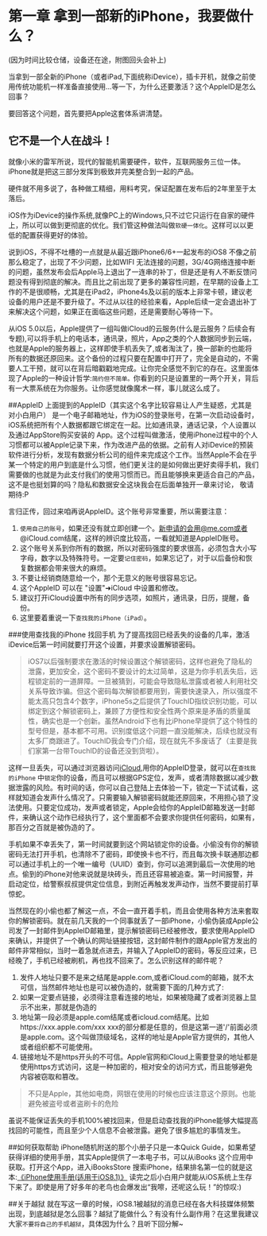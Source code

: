 # 第一章 拿到一部新的iPhone，我要做什么？
(因为时间比较仓储，设备还在途，附图回头会补上)

当拿到一部全新的iPhone（或者iPad,下面统称iDevice），插卡开机，就像之前使用传统功能机一样准备直接使用...等一下，为什么还要激活？这个AppleID是怎么回事？

要回答这个问题，首先要把Apple这套体系讲清楚。
## 它不是一个人在战斗！

就像小米的雷军所说，现代的智能机需要硬件，软件，互联网服务三位一体。iPhone就是把这三部分发挥到极致并完美整合到一起的产品。

硬件就不用多说了，各种做工精细，用料考究，保证配置在发布后的2年里至于太落后。

iOS作为iDevice的操作系统,就像PC上的Windows,只不过它只运行在自家的硬件上，所以可以做到更彻底的优化。我们管这种做法叫做`软硬一体化`。这样可以以更低的配置获得更好的体验。

说到iOS，不得不吐槽的一点就是从最近跟iPhone6/6+一起发布的iOS8 不像之前那么稳定了，出现了不少问题，比如WIFI 无法连接的问题，3G/4G网络连接中断的问题，虽然发布会后Apple马上退出了一连串的补丁，但是还是有人不断反馈问题没有得到彻底的解决。而且比之前出现了更多的兼容性问题，在早期的设备上工作的不是很顺畅，尤其是在iPad2，iPhone4s及以前的版本上非常卡顿，建议老设备的用户还是不要升级了。不过从以往的经验来看，Apple后续一定会退出补丁来解决这个问题，如果正在面临这些问题，还是需要耐心等待一下。

从iOS 5.0以后，Apple提供了一组叫做iCloud的云服务(什么是云服务？后续会有专题),可以将手机上的电话本，通讯录，照片，App之类的个人数据同步到云端，也就是Apple的服务器上，这样即使手机丢失了,或者淘汰了，换一部新的也能将所有的数据还原回来。这个备份的过程只要在配置中打开了，完全是自动的，不需要人工干预，就可以在背后暗戳戳地完成。让你完全感觉不到它的存在。这里面体现了Apple的一种设计哲学:`简约但不简单。`你看到的只是设置里的一两个开关，背后有一大票系统在为你服务。让你感觉就像魔术一样，事儿就这么成了。


##AppleID
上面提到的AppleID（其实这个名字比较容易让人产生疑惑，尤其是对小白用户） 是一个电子邮箱地址，作为iOS的登录账号，在第一次启动设备时，iOS系统把所有个人数据都跟它绑定在一起。比如通讯录，通话记录，个人设置以及通过AppStore购买安装的 App。这个过程叫做激活，使用iPhone过程中的个人习惯都可以被Apple记录下来，作为改进产品的依据。之前有人对iDevice的预装软件进行分析，发现有数据分析公司的组件来完成这个工作。当然Apple不会在乎某一个特定的用户到底是什么习惯，他们更关注的是如何做出更好卖得手机，我们需要做的也就是为此支付我们的使用习惯而已。而且能够换来更适合自己的产品，这不是也挺划算的吗？隐私和数据安全这块我会在后面单独开一章来讨论， 敬请期待:P

言归正传，回过来咱再说AppleID。这个账号非常重要，所以需要注意： 
1. `使用自己的账号`，如果还没有就立即创建一个。新申请的会用@me.com或者@iCloud.com结尾，这样的辨识度比较高，一看就知道是AppleID账号。
2. 这个账号关系到你所有的数据，所以对密码强度的要求很高，必须包含大小写字母，数字以及特殊符号。一定要`记住密码`，如果忘记了，对于以后备份和恢复数据都会带来很大的麻烦。
3. 不要让经销商随意给一个，那个无意义的账号很容易忘记。
4. 这个AppleID 可以在 "设置"➜iCloud 中设置和修改。
5. 建议打开iCloud设置中所有的同步选项，如照片，通讯录，日历，提醒，备份。
6. 这里要着重说一下`查找我的iPhone（iPad）`。

###使用查找我的iPhone 找回手机 
为了提高找回已经丢失的设备的几率，激活iDevice后第一时间就要打开这个设置，并要求设置解锁密码。
>iOS7以后强制要求在激活的时候设置这个解锁密码，这样也避免了隐私的泄露，更加安全，这个密码不要设计的太过简单，这是为你手机丢失后，远程锁定前的一道屏障。一旦被猜到，可能会导致隐私泄露或者被人利用社交关系导致诈骗。但这个密码每次解锁都要用到，需要快速录入，所以强度不能太高只包含4个数字，iPhone5s之后提供了TouchID指纹识别功能，可以绑定到这个解锁密码上，兼顾了方便性和安全性两个原来是矛盾的质量属性，确实也是一个创新。虽然Android下也有比iPhone早提供了这个特性的型号但是，基本都不可用。识别度低这个问题一直没能解决，后续也就没有太多厂商跟进了。TouchID我会专门介绍，现在就先不多废话了（主要是我们家第一台带TouchID的设备还没到货啦）。

这样一旦丢失，可以通过浏览器访问[iCloud](https://www.icloud.com),用你的AppleID登录，就可以在`查找我的iPhone` 中`锁定`你的设备，而且可以根据GPS定位，发声，或者清除数据以减少数据泄露的风险。有时间的话，你可以自己登陆上去体验一下，锁定一下试试看，这样就知道会发声什么情况了。只需要输入解锁密码就能还原回来，不用担心锁了没法使用。只要定位成功，发声或者锁定，Apple会给你的AppleID邮箱发送一封邮件，来确认这个动作已经执行了，这个里面都不会要求你提供任何密码，如果有，那百分之百就是被伪造的了。

手机如果不幸丢失了，第一时间就要到这个网站锁定你的设备。小偷没有你的解锁密码无法打开手机，也清除不了密码，即使换卡也不行，而且每次换卡联通那边都可以通过手机上的一个唯一编号（UUID）查到，你可以追溯到最后一次使用的地点。偷到的iPhone对他来说就是块砖头，而且还容易被追查。第一时间报警，并启动定位，给警察叔叔提供定位信息，到附近再触发发声动作，当然不要提前打草惊蛇。

当然现在的小偷也都了解这一点，不会一直开着手机，而且会使用各种方法来套取你的解锁密码。就在前几天我的一个同事就丢了一部iPhone，小偷伪装成Apple公司发了一封邮件到AppleID邮箱里，提示解锁密码已经被修改，要求使用AppleID来确认，并提供了一个确认的网址链接按钮，这封邮件制作的跟Apple官方发出的邮件非常相似，当时一着急就点进去，并输入了AppleID的密码，等反应过来，已经晚了，手机已经被刷机，再也找不回来了。怎么识别这样的邮件呢？
1. 发件人地址只要不是来之结尾是apple.com,或者iCloud.com的邮箱，就不太可信，当然邮件地址也是可以被伪造的，就需要下面的几种方式了:
2. 如果一定要点链接，必须得注意看连接的地址，如果被隐藏了或者浏览器上显示不出来，那就是伪造的
3. 地址第一段必须是apple.com结尾或者icloud.com结尾。比如https://xxx.apple.com/xxx xxx的部分都是任意的，但是这第一道'/'前面必须是apple.com。这个叫做顶级域名，这样的地址是Apple官方提供的，其他人或者组织都不可能使用。
4. 链接地址不是https开头的不可信。Apple官网和iCloud上需要登录的地址都是使用https方式访问，这是一种加密的，相对安全的访问方式，而且能够避免内容被窃取和篡改。

>不只是Apple，其他如电商，网银在使用的时候也应该注意这个原则。也能避免被盗号或者盗刷卡的危险

虽说不能保证丢失的手机100%被找回来，但是启动查找我的iPhone能够大幅提高找回的可能性，而且至少个人信息不会被泄露。避免了很多尴尬的事情发生。

##如何获取帮助
iPhone随机附送的那个小册子只是一本Quick Guide，如果希望获得详细的使用手册，其实Apple提供了一本电子书，可以从iBooks 这个应用中获取。打开这个App，进入iBooksStore 搜索iPhone，结果排名第一位的就是这本:[《iPhone使用手册(适用于iOS8.1)》](https://itunes.apple.com/cn/book/iphone-shi-yong-shou-ce-shi/id931103333?mt=11)
读完之后小白用户就能从iOS系统上生存下来了。即使是用了好多年的老鸟也会爆发出“我嚓，还呢这么玩！”的惊叹:)

##关于越狱
就在写这一章的时候，iOS8.1被越狱的消息已经在各大科技媒体频繁出现，到底越狱是怎么回事？越狱了能做什么？有没有什么副作用？在这里我建议大家`不要将自己的手机越狱`，具体因为什么？且听下回分解~

